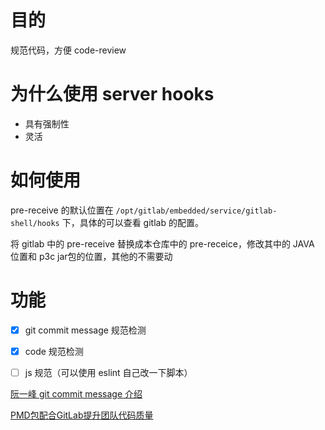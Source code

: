 # 目的
规范代码，方便 code-review

# 为什么使用 server hooks

- 具有强制性
- 灵活

# 如何使用

pre-receive 的默认位置在  ``/opt/gitlab/embedded/service/gitlab-shell/hooks`` 下，具体的可以查看 gitlab 的配置。

将 gitlab 中的 pre-receive 替换成本仓库中的 pre-receice，修改其中的 JAVA 位置和 p3c jar包的位置，其他的不需要动

# 功能

- [x] git commit message 规范检测

- [x] code 规范检测

- [ ] js 规范（可以使用 eslint 自己改一下脚本）

[阮一峰 git commit message 介绍](https://www.ruanyifeng.com/blog/2016/01/commit_message_change_log.html)

[PMD包配合GitLab提升团队代码质量](https://www.jianshu.com/p/b87ca8615c9c)
